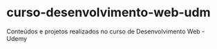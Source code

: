 # curso-desenvolvimento-web-udm
Conteúdos e projetos realizados no curso de Desenvolvimento Web - Udemy
